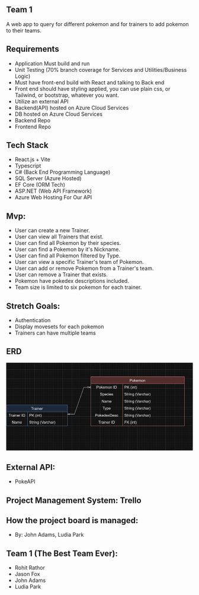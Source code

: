 ## Team 1
A web app to query for different pokemon and for trainers to add pokemon to their teams.

## Requirements
- Application Must build and run
- Unit Testing (70% branch coverage for Services and Utilities/Business Logic)
- Must have front-end build with React and talking to Back end
- Front end should have styling applied, you can use plain css, or Tailwind, or bootstrap, whatever you want. 
- Utilize an external API
- Backend(API) hosted on Azure Cloud Services
- DB hosted on Azure Cloud Services
- Backend Repo
- Frontend Repo

## Tech Stack
- React.js + Vite
- Typescript
- C# (Back End Programming Language)
- SQL Server (Azure Hosted)
- EF Core (ORM Tech)
- ASP.NET (Web API Framework)
- Azure Web Hosting For Our API

## Mvp:
- User can create a new Trainer.
- User can view all Trainers that exist.
- User can find all Pokemon by their species.
- User can find a Pokemon by it's Nickname.
- User can find all Pokemon filtered by Type.
- User can view a specific Trainer's team of Pokemon.
- User can add or remove Pokemon from a Trainer's team.
- User can remove a Trainer that exists.
- Pokemon have pokedex descriptions included.
- Team size is limited to six pokemon for each trainer.

## Stretch Goals:
- Authentication
- Display movesets for each pokemon
- Trainers can have multiple teams

## ERD
![ERD](image.png)

## External API: 
- PokeAPI

## Project Management System: Trello

## How the project board is managed: 
- By: John Adams, Ludia Park

## Team 1 (The Best Team Ever):
- Rohit Rathor
- Jason Fox
- John Adams
- Ludia Park